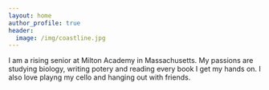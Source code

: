 ```yaml
---
layout: home
author_profile: true
header:
  image: /img/coastline.jpg
---
```


I am a rising senior at Milton Academy in Massachusetts. My passions are studying biology, writing potery and reading every book I get my hands on. I also love playng my cello and hanging out with friends.

[CLIMA]: https://clima.caltech.edu
